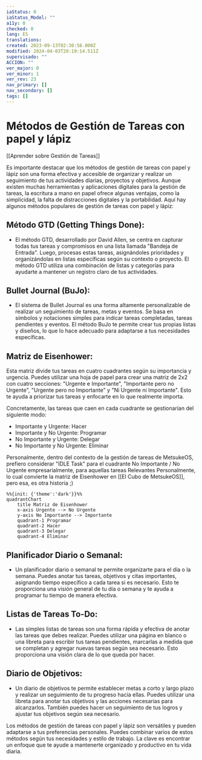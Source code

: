 ```yaml
---
iaStatus: 0
iaStatus_Model: ""
a11y: 0
checked: 0
lang: ES
translations: 
created: 2023-09-13T02:30:58.000Z
modified: 2024-04-03T20:19:14.511Z
supervisado: ""
ACCION: ""
ver_major: 0
ver_minor: 1
ver_rev: 23
nav_primary: []
nav_secondary: []
tags: []
---
```

# Métodos de Gestión de Tareas con papel y lápiz

[[Aprender sobre Gestión de Tareas]]

Es importante destacar que los métodos de gestión de tareas con papel y lápiz son una forma efectiva y accesible de organizar y realizar un seguimiento de tus actividades diarias, proyectos y objetivos. Aunque existen muchas herramientas y aplicaciones digitales para la gestión de tareas, la escritura a mano en papel ofrece algunas ventajas, como la simplicidad, la falta de distracciones digitales y la portabilidad. Aquí hay algunos métodos populares de gestión de tareas con papel y lápiz:

## Método GTD (Getting Things Done):
    
- El método GTD, desarrollado por David Allen, se centra en capturar todas tus tareas y compromisos en una lista llamada "Bandeja de Entrada". Luego, procesas estas tareas, asignándoles prioridades y organizándolas en listas específicas según su contexto o proyecto. El método GTD utiliza una combinación de listas y categorías para ayudarte a mantener un registro claro de tus actividades.

## Bullet Journal (BuJo):
    
- El sistema de Bullet Journal es una forma altamente personalizable de realizar un seguimiento de tareas, metas y eventos. Se basa en símbolos y notaciones simples para indicar tareas completadas, tareas pendientes y eventos. El método BuJo te permite crear tus propias listas y diseños, lo que lo hace adecuado para adaptarse a tus necesidades específicas.

## Matriz de Eisenhower:

Esta matriz divide tus tareas en cuatro cuadrantes según su importancia y urgencia. Puedes utilizar una hoja de papel para crear una matriz de 2x2 con cuatro secciones: "Urgente e Importante", "Importante pero no Urgente", "Urgente pero no Importante" y "Ni Urgente ni Importante". Esto te ayuda a priorizar tus tareas y enfocarte en lo que realmente importa.

Concretamente, las tareas que caen en cada cuadrante se gestionarían del siguiente modo:

 - Importante y Urgente: Hacer
- Importante y No Urgente: Programar
- No Importante y Urgente: Delegar
- No Importante y No Urgente: Eliminar

Personalmente, dentro del contexto de la gestión de tareas de MetsukeOS, prefiero considerar "IDLE Task" para el cuadrante No Importante / No Urgente empresarialmente, para aquellas tareas Relevantes Personalmente, lo cual convierte la matriz de Eisenhower en [[El Cubo de MetsukeOS]], pero esa, es otra historia ;)

```mermaid
%%{init: {'theme':'dark'}}%%
quadrantChart
    title Matriz de Eisenhower
    x-axis Urgente --> No Urgente
    y-axis No Importante --> Importante
    quadrant-1 Programar
    quadrant-2 Hacer
    quadrant-3 Delegar
    quadrant-4 Eliminar
```

## Planificador Diario o Semanal:

- Un planificador diario o semanal te permite organizarte para el día o la semana. Puedes anotar tus tareas, objetivos y citas importantes, asignando tiempo específico a cada tarea si es necesario. Esto te proporciona una visión general de tu día o semana y te ayuda a programar tu tiempo de manera efectiva.

## Listas de Tareas To-Do:
    
- Las simples listas de tareas son una forma rápida y efectiva de anotar las tareas que debes realizar. Puedes utilizar una página en blanco o una libreta para escribir tus tareas pendientes, marcarlas a medida que se completan y agregar nuevas tareas según sea necesario. Esto proporciona una visión clara de lo que queda por hacer.
## Diario de Objetivos:
   
- Un diario de objetivos te permite establecer metas a corto y largo plazo y realizar un seguimiento de tu progreso hacia ellas. Puedes utilizar una libreta para anotar tus objetivos y las acciones necesarias para alcanzarlos. También puedes hacer un seguimiento de tus logros y ajustar tus objetivos según sea necesario.

Los métodos de gestión de tareas con papel y lápiz son versátiles y pueden adaptarse a tus preferencias personales. Puedes combinar varios de estos métodos según tus necesidades y estilo de trabajo. La clave es encontrar un enfoque que te ayude a mantenerte organizado y productivo en tu vida diaria.